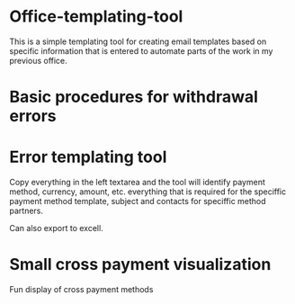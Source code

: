 # Office-templating-tool

This is a simple templating tool for creating email templates based on specific information that is entered to automate parts of the work in my previous office.

# Basic procedures for withdrawal errors

# Error templating tool
Copy everything in the left textarea and the tool will identify payment method, currency, amount, etc. everything that is required for the speciffic payment method template, subject and contacts for speciffic method partners.

Can also export to excell.

# Small cross payment visualization
Fun display of cross payment methods
